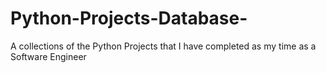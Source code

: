 # Python-Projects-Database-
A collections of the Python Projects that I have completed as my time as a Software Engineer
